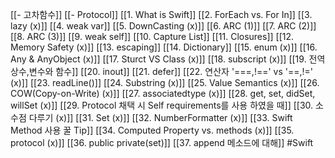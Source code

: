 [[- 고차함수]]
[[- Protocol]]
[[1. What is Swift]]
[[2. ForEach vs. For In]]
[[3. lazy (x)]]
[[4. weak var]]
[[5. DownCasting (x)]]
[[6. ARC  (1)]]
[[7. ARC (2)]]
[[8. ARC (3)]]
[[9. weak self]]
[[10. Capture List]]
[[11. Closures]]
[[12. Memory Safety (x)]]
[[13. escaping]]
[[14. Dictionary]]
[[15. enum (x)]]
[[16. Any & AnyObject (x)]]
[[17. Sturct VS Class (x)]]
[[18. subscript (x)]]
[[19. 전역상수,변수와 함수]]
[[20. inout]]
[[21. defer]]
[[22. 연산자 '===,!==' vs '==,!=' (x)]]
[[23. readLine()]]
[[24. Substring (x)]]
[[25. Value Semantics (x)]]
[[26. COW(Copy-on-Write) (x)]]
[[27. associatedtype (x)]]
[[28. get, set, didSet, willSet (x)]]
[[29. Protocol 채택 시 Self requirements를 사용 하였을 때]]
[[30. 소수점 다루기 (x)]]
[[31. Set (x)]]
[[32. NumberFormatter (x)]]
[[33. Swift Method 사용 꿀 Tip]]
[[34. Computed Property vs. methods (x)]]
[[35. protocol (x)]]
[[36. public private(set)]]
[[37. append 메소드에 대해]]
#Swift 